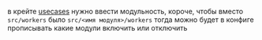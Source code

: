 в крейте [usecases](https://github.com/DmitryHudrich/aska-daemon/tree/main/usecases ) нужно ввести модульность, короче, чтобы вместо 
`src/workers` 
было 
`src/<имя модуля>/workers`
тогда можно будет в конфиге прописывать какие модули включить или отключить